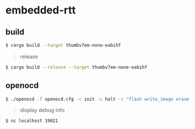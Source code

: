 # embedded-rtt

## build

```bash
$ cargo build --target thumbv7em-none-eabihf
```

> release

```bash
$ cargo build --release --target thumbv7em-none-eabihf
```

## openocd

```bash
$ ./openocd -f openocd.cfg -c init -c halt -c "flash write_image erase ./embedded-rtt 0x08000000" -c reset
```

> display debug info

```bash
$ nc localhost 19021
```